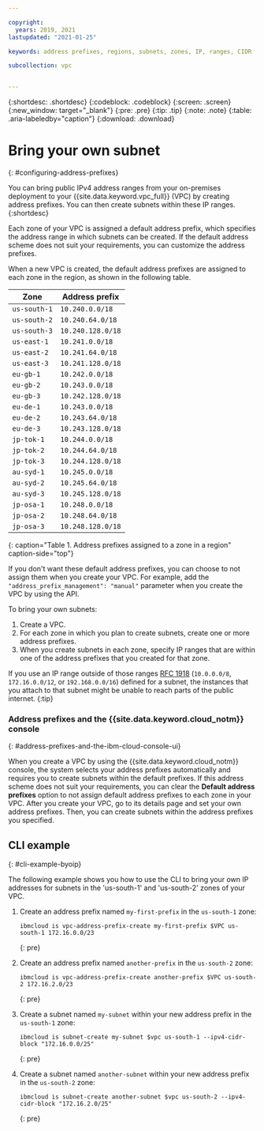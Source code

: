 ```yaml
---

copyright:
  years: 2019, 2021
lastupdated: "2021-01-25"

keywords: address prefixes, regions, subnets, zones, IP, ranges, CIDR

subcollection: vpc


---
```


{:shortdesc: .shortdesc}
{:codeblock: .codeblock}
{:screen: .screen}
{:new_window: target="_blank"}
{:pre: .pre}
{:tip: .tip}
{:note: .note}
{:table: .aria-labeledby="caption"}
{:download: .download}


# Bring your own subnet
{: #configuring-address-prefixes}

You can bring public IPv4 address ranges from your on-premises deployment to your {{site.data.keyword.vpc_full}} (VPC) by creating address prefixes. You can then create subnets within these IP ranges.
{:shortdesc}

Each zone of your VPC is assigned a default address prefix, which specifies the address range in which subnets can be created. If the default address scheme does not suit your requirements, you can customize the address prefixes.

When a new VPC is created, the default address prefixes are assigned to each zone in the region, as shown in the following table.

Zone         | Address prefix
-------------|---------------
`us-south-1`   | `10.240.0.0/18`
`us-south-2`   | `10.240.64.0/18`
`us-south-3`   | `10.240.128.0/18`
`us-east-1`    | `10.241.0.0/18`
`us-east-2`    | `10.241.64.0/18`
`us-east-3`    | `10.241.128.0/18`
`eu-gb-1`      | `10.242.0.0/18`
`eu-gb-2`      | `10.243.0.0/18`
`eu-gb-3`      | `10.242.128.0/18`
`eu-de-1`      | `10.243.0.0/18`
`eu-de-2`      | `10.243.64.0/18`
`eu-de-3`      | `10.243.128.0/18`
`jp-tok-1`     | `10.244.0.0/18`
`jp-tok-2`     | `10.244.64.0/18`
`jp-tok-3`     | `10.244.128.0/18`
`au-syd-1`     | `10.245.0.0/18`
`au-syd-2`     | `10.245.64.0/18`
`au-syd-3`     | `10.245.128.0/18`
`jp-osa-1`     | `10.248.0.0/18`
`jp-osa-2`     | `10.248.64.0/18`
`jp-osa-3`     | `10.248.128.0/18`
{: caption="Table 1. Address prefixes assigned to a zone in a region" caption-side="top"}

If you don't want these default address prefixes, you can choose to not assign them when you create your VPC. For example, add the `"address_prefix_management": "manual"` parameter when you create the VPC by using the API.

To bring your own subnets:

1. Create a VPC.
2. For each zone in which you plan to create subnets, create one or more address prefixes.
3. When you create subnets in each zone, specify IP ranges that are within one of the address prefixes that you created for that zone.

If you use an IP range outside of those ranges [RFC 1918](https://tools.ietf.org/html/rfc1918) (`10.0.0.0/8`, `172.16.0.0/12`, or `192.168.0.0/16`) defined for a subnet, the instances that you attach to that subnet might be unable to reach parts of the public internet.
{:tip}

### Address prefixes and the {{site.data.keyword.cloud_notm}} console
{: #address-prefixes-and-the-ibm-cloud-console-ui}

When you create a VPC by using the {{site.data.keyword.cloud_notm}} console, the system selects your address prefixes automatically and requires you to create subnets within the default prefixes. If this address scheme does not suit your requirements, you can clear the **Default address prefixes** option to not assign default address prefixes to each zone in your VPC. After you create your VPC, go to its details page and set your own address prefixes. Then, you can create subnets within the address prefixes you specified.

## CLI example
{: #cli-example-byoip}

The following example shows you how to use the CLI to bring your own IP addresses for subnets in the 'us-south-1' and 'us-south-2' zones of your VPC.

1. Create an address prefix named `my-first-prefix` in the `us-south-1` zone:
  
   ```
   ibmcloud is vpc-address-prefix-create my-first-prefix $VPC us-south-1 172.16.0.0/23 
   ```
   {: pre}

1. Create an address prefix named `another-prefix` in the `us-south-2` zone:
  
   ```
   ibmcloud is vpc-address-prefix-create another-prefix $VPC us-south-2 172.16.2.0/23 
   ```
   {: pre}

1. Create a subnet named `my-subnet` within your new address prefix in the `us-south-1` zone:
  
   ```
   ibmcloud is subnet-create my-subnet $vpc us-south-1 --ipv4-cidr-block "172.16.0.0/25"
   ```
   {: pre}

1. Create a subnet named `another-subnet` within your new address prefix in the `us-south-2` zone:
  
   ```
   ibmcloud is subnet-create another-subnet $vpc us-south-2 --ipv4-cidr-block "172.16.2.0/25"
   ```
   {: pre}



